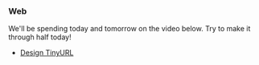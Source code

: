 ### Web

We'll be spending today and tomorrow on the video below. Try to make it through half today!

* [Design TinyURL](https://www.youtube.com/watch?v=fMZMm_0ZhK4)